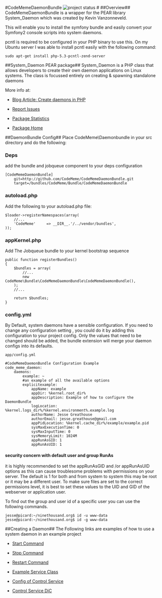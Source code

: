 #CodeMemeDaemonBundle ![project status](http://stillmaintained.com/CodeMeme/CodeMemeDaemonBundle.png) #
##Overview##
CodeMemeDaemonBundle is a wrapper for the PEAR library System_Daemon which was created by Kevin Vanzonneveld.

This will enable you to install the symfony bundle and easily convert your Symfony2 console scripts into system daemons.

pcntl is required to be configured in your PHP binary to use this. On my Ubuntu server I was able to install pcntl easily with the following command:

    sudo apt-get install php-5.3-pcntl-zend-server 

##System_Daemon PEAR package##
System_Daemon is a PHP class that allows developers to create their own daemon 
applications on Linux systems. The class is focussed entirely on creating & 
spawning standalone daemons

More info at:

- [Blog Article: Create daemons in PHP][1]
- [Report Issues][2]
- [Package Statistics][3]
- [Package Home][4]

  [1]: http://kevin.vanzonneveld.net/techblog/article/create_daemons_in_php/
  [2]: http://pear.php.net/bugs/report.php?package=System_Daemon
  [3]: http://pear.php.net/package-stats.php?pid=798&cid=37
  [4]: http://pear.php.net/package/System_Daemon


##DaemonBundle Config##
Place CodeMeme\Daemonbundle in your src directory and do the following:

### Deps ###
add the bundle and jobqueue component to your deps configuration

    [CodeMemeDaemonBundle]
        git=http://github.com/CodeMeme/CodeMemeDaemonBundle.git
        target=/bundles/CodeMeme/Bundle/CodeMemeDaemonBundle

### autoload.php ###
Add the following to your autoload.php file:

    $loader->registerNamespaces(array(
        //...
        'CodeMeme'     => __DIR__.'/../vendor/bundles',
    ));

### appKernel.php ###
Add The Jobqueue bundle to your kernel bootstrap sequence

    public function registerBundles()
    {
        $bundles = array(
            //...
            new CodeMeme\Bundle\CodeMemeDaemonBundle\CodeMemeDaemonBundle(),
        );
        //...

        return $bundles;
    }

### config.yml ###
By Default, system daemons have a sensible configuration. If you need to change any configuration setting , you could do it by adding this configuration to your project config. Only the values that need to be changed should be added, the bundle extension will merge your daemon configs into its defaults.

    app/config.yml

    #CodeMemeDaemonBundle Configuration Example
    code_meme_daemon:
        daemons:
            example: ~
            #an example of all the available options
            explicitexample:
                appName: example
                appDir: %kernel.root_dir%
                appDescription: Example of how to configure the DaemonBundle
                logLocation: %kernel.logs_dir%/%kernel.environment%.example.log
                authorName: Jesse Greathouse
                authorEmail: jesse.greathouse@gmail.com
                appPidLocation: %kernel.cache_dir%/example/example.pid
                sysMaxExecutionTime: 0
                sysMaxInputTime: 0
                sysMemoryLimit: 1024M
                appRunAsGID: 1
                appRunAsUID: 1

#### security concern with default user and group RunAs ####
it is highly recommended to set the appRunAsGID and /or appRunAsUID options as this can cause troublesome problems with permissions on your server. The default is 1 for both and from system to system this may be root or it may be a different user. To make sure files are set to the correct permissions level, it is best to set these values to the UID and GID of the webserver or application user.

To find out the group and user id of a specific user you can use the following commands.

    jesse@picard:~/ninethousand.org$ id -u www-data
    jesse@picard:~/ninethousand.org$ id -g www-data

##Creating a Daemon##
The Following links are examples of how to use a system daemon in an example project

- [Start Command][8]
- [Stop Command][9]
- [Restart Command][10]
- [Example Service Class][5]
- [Config of Control Service][6]
- [Control Service DiC][7]

  [5]: https://github.com/CodeMeme/CodeMemeDaemonBundle/blob/master/Service/ExampleControl.php
  [6]: https://github.com/CodeMeme/CodeMemeDaemonBundle/blob/master/Resources/config/daemon.xml
  [7]: https://github.com/CodeMeme/CodeMemeDaemonBundle/blob/master/DependencyInjection/ExampleExtension.php
  [8]: https://github.com/CodeMeme/CodeMemeDaemonBundle/blob/master/Command/ExampleStartCommand.php
  [9]: https://github.com/CodeMeme/CodeMemeDaemonBundle/blob/master/Command/ExampleStopCommand.php
  [10]: https://github.com/CodeMeme/CodeMemeDaemonBundle/blob/master/Command/ExampleRestartCommand.php
